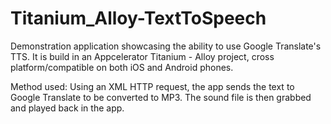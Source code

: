 Titanium_Alloy-TextToSpeech
===========================

Demonstration application showcasing the ability to use Google Translate's TTS. It is build in an Appcelerator Titanium - Alloy project, cross platform/compatible on both iOS and Android phones. 

Method used: Using an XML HTTP request, the app sends the text to Google Translate to be converted to MP3. The sound file is then grabbed and played back in the app.
